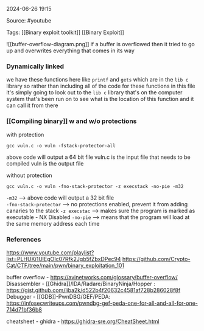 
2024-06-26 19:15

Source: #youtube 

Tags: [[Binary exploit toolkit]] [[Binary Exploit]]

![[buffer-overflow-diagram.png]]
if a buffer is overflowed then it tried to go up and overwrites everything that comes in its way
### Dynamically linked 

we have these functions here like `printf` and `gets` which are in the `lib c` library so rather than including all of the code for these functions in this file it's simply going to look out to the `lib c` library that's on the computer system that's been run on to see what is the location of this function and it can call it from there
### [[Compiling binary]] w and w/o protections

with protection 
```
gcc vuln.c -o vuln -fstack-protector-all
```
above code will output a 64 bit file 
vuln.c is the input file that needs to be compiled 
vuln is the output file 

without protection
```
gcc vuln.c -o vuln -fno-stack-protector -z execstack -no-pie -m32
```
`-m32` --> above code will output a 32 bit file  
`-fno-stack-protector` --> no protections enabled, prevent it from adding canaries to the stack
`-z execstac` --> makes sure the program is marked as executable - NX Disabled 
`-no-pie` --> means that the program will load at the same memory address each time



### References
https://www.youtube.com/playlist?list=PLHUKi1UlEgOIc07Rfk2Jgb5fZbxDPec94
https://github.com/Crypto-Cat/CTF/tree/main/pwn/binary_exploitation_101

buffer overflow - https://avinetworks.com/glossary/buffer-overflow/
Disassembler - [[Ghidra]]/IDA/Radare/BinaryNinja/Hopper : https://gist.github.com/liba2k/d522b4f20632c4581af728b286028f8f
Debugger - [[GDB]]-PwnDBG/GEF/PEDA: https://infosecwriteups.com/pwndbg-gef-peda-one-for-all-and-all-for-one-714d71bf36b8

cheatsheet - 
ghidra - https://ghidra-sre.org/CheatSheet.html
